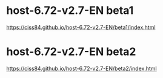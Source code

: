 # host-6.72-v2.7-EN beta1
https://ciss84.github.io/host-6.72-v2.7-EN/beta1/index.html

# host-6.72-v2.7-EN beta2
https://ciss84.github.io/host-6.72-v2.7-EN/beta2/index.html
